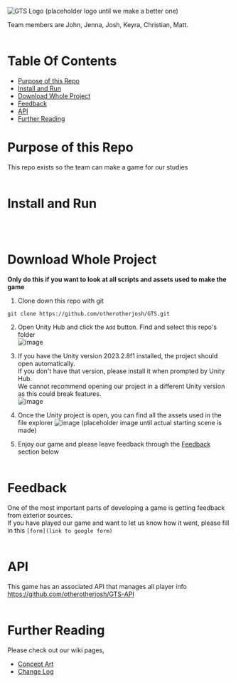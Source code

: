 ![GTS Logo](https://github.com/otherotherjosh/GTS/assets/127159745/e54a3adb-7b0d-4cf5-a0cf-00d9ec279e8d) (placeholder logo until we make a better one)


Team members are John, Jenna, Josh, Keyra, Christian, Matt. 
<br/><br/>

# Table Of Contents
- [Purpose of this Repo](#purpose-of-this-repo)
- [Install and Run](#install-and-run)
- [Download Whole Project](#download-whole-project)
- [Feedback](#feedback)
- [API](#api)
- [Further Reading](#further-reading)


# Purpose of this Repo
This repo exists so the team can make a game for our studies 
<br/><br/>

# Install and Run
<!--- players should DL the zip from release, and run the .exe NOT called "UnityCrashHandler64" -->
<br/><br/>

# Download Whole Project
**Only do this if you want to look at all scripts and assets used to make the game**
1. Clone down this repo with git
```
git clone https://github.com/otherotherjosh/GTS.git
```

2. Open Unity Hub and click the `Add` button. Find and select this repo's folder <br/>
![image](https://github.com/otherotherjosh/GTS/assets/127159745/9da4a37e-e1b0-4451-837c-6992502dd4d9)

3. If you have the Unity version 2023.2.8f1 installed, the project should open automatically. <br/>
  If you don't have that version, please install it when prompted by Unity Hub. <br/>
  We cannot recommend opening our project in a different Unity version as this could break features. <br/>
  ![image](https://github.com/otherotherjosh/GTS/assets/127159745/0f431369-f0f3-41cd-add5-30f7fb5ff564)

4. Once the Unity project is open, you can find all the assets used in the file explorer
![image](https://github.com/otherotherjosh/GTS/assets/127159745/5e12af4d-8ab0-4416-8da8-98fbf6561ac3) (placeholder image until actual starting scene is made)

6. Enjoy our game and please leave feedback through the [Feedback](#feedback) section below
<br/><br/>

# Feedback
One of the most important parts of developing a game is getting feedback from exterior sources. <br/>
If you have played our game and want to let us know how it went, please fill in this `[form](link to google form)`
<br/><br/>

# API
This game has an associated API that manages all player info <br/>
https://github.com/otherotherjosh/GTS-API
<br/><br/>

# Further Reading
Please check out our wiki pages,
- [Concept Art](../../wiki/Concept-Art)
- [Change Log](../../wiki/Changelog)
